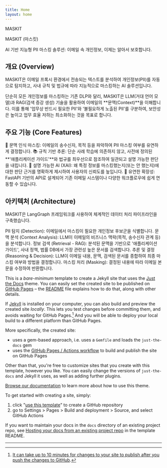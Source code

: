 ```yaml
---
title: Home
layout: home
---
```


MASKIT

MASKIT (마스킷)

AI 기반 지능형 PII 마스킹 솔루션: 이메일 속 개인정보, 이제는 알아서 보호합니다.

## 개요 (Overview)

MASKIT은 이메일 프록시 환경에서 전송되는 텍스트를 분석하여 개인정보(PII)를 자동으로 탐지하고, 사내 규칙 및 법규에 따라 지능적으로 마스킹하는 AI 솔루션입니다.

단순히 모든 개인정보를 마스킹하는 기존 DLP와 달리, MASKIT은 LLM(거대 언어 모델)과 RAG(검색 증강 생성) 기술을 활용하여 이메일의 **문맥(Context)**을 이해합니다. 이를 통해 '업무상 반드시 필요한 PII'와 '불필요하게 노출된 PII'를 구분하여, 보안성은 높이고 업무 효율 저하는 최소화하는 것을 목표로 합니다.

## 주요 기능 (Core Features)

🧠 문맥 인식 마스킹: 이메일의 송수신자, 목적 등을 파악하여 PII 마스킹 여부를 유연하게 결정합니다.
📚 규칙 기반 추론: 단순 사례 학습에 의존하지 않고, 사전에 정의된 **'애플리케이션 가이드'**와 법규를 최우선으로 참조하여 일관되고 설명 가능한 판단을 내립니다.
🔎 설명 가능한 AI (XAI): 왜 특정 정보를 마스킹했는지(또는 안 했는지)에 대한 판단 근거를 명확하게 제시하여 사용자의 신뢰도를 높입니다.
🚀 유연한 확장성: FastAPI 기반의 API로 설계되어 기존 이메일 시스템이나 다양한 워크플로우에 쉽게 연동할 수 있습니다.
## 아키텍처 (Architecture)

MASKIT은 LangGraph 프레임워크를 사용하여 체계적인 데이터 처리 파이프라인을 구축했습니다.

PII 탐지 (Detection): 이메일에서 마스킹이 필요한 개인정보 후보군을 식별합니다.
문맥 분석 (Context Analysis): LLM이 이메일의 비즈니스 맥락(목적, 송수신자 관계 등)을 분석합니다.
정보 검색 (Retrieval - RAG): 분석된 문맥을 기반으로 '애플리케이션 가이드', 사내 정책, 법률 DB에서 가장 관련성 높은 문서를 검색합니다.
추론 및 결정 (Reasoning & Decision): LLM이 이메일 내용, 문맥, 검색된 문서를 종합하여 최종 마스킹 여부와 방법을 결정합니다.
마스킹 처리 (Masking): 결정된 내용에 따라 이메일 본문을 수정하여 반환합니다.

This is a *bare-minimum* template to create a Jekyll site that uses the [Just the Docs] theme. You can easily set the created site to be published on [GitHub Pages] – the [README] file explains how to do that, along with other details.

If [Jekyll] is installed on your computer, you can also build and preview the created site *locally*. This lets you test changes before committing them, and avoids waiting for GitHub Pages.[^1] And you will be able to deploy your local build to a different platform than GitHub Pages.

More specifically, the created site:

- uses a gem-based approach, i.e. uses a `Gemfile` and loads the `just-the-docs` gem
- uses the [GitHub Pages / Actions workflow] to build and publish the site on GitHub Pages

Other than that, you're free to customize sites that you create with this template, however you like. You can easily change the versions of `just-the-docs` and Jekyll it uses, as well as adding further plugins.

[Browse our documentation][Just the Docs] to learn more about how to use this theme.

To get started with creating a site, simply:

1. click "[use this template]" to create a GitHub repository
2. go to Settings > Pages > Build and deployment > Source, and select GitHub Actions

If you want to maintain your docs in the `docs` directory of an existing project repo, see [Hosting your docs from an existing project repo](https://github.com/just-the-docs/just-the-docs-template/blob/main/README.md#hosting-your-docs-from-an-existing-project-repo) in the template README.

----

[^1]: [It can take up to 10 minutes for changes to your site to publish after you push the changes to GitHub](https://docs.github.com/en/pages/setting-up-a-github-pages-site-with-jekyll/creating-a-github-pages-site-with-jekyll#creating-your-site).

[Just the Docs]: https://just-the-docs.github.io/just-the-docs/
[GitHub Pages]: https://docs.github.com/en/pages
[README]: https://github.com/just-the-docs/just-the-docs-template/blob/main/README.md
[Jekyll]: https://jekyllrb.com
[GitHub Pages / Actions workflow]: https://github.blog/changelog/2022-07-27-github-pages-custom-github-actions-workflows-beta/
[use this template]: https://github.com/just-the-docs/just-the-docs-template/generate
